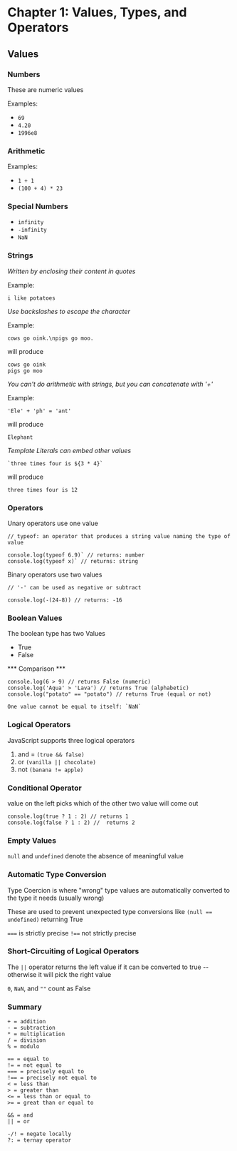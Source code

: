 # Chapter 1: Values, Types, and Operators

## Values
### Numbers
These are numeric values

Examples:
* `69`
* `4.20`
* `1996e8`

### Arithmetic
Examples:
* `1 + 1`
* `(100 + 4) * 23`

### Special Numbers
* `infinity`
* `-infinity`
* `NaN`

### Strings
*Written by enclosing their content in quotes*

Example:

`i like potatoes`

*Use backslashes to escape the character*

Example:

`cows go oink.\npigs go moo.`

will produce

```
cows go oink
pigs go moo
```

*You can't do arithmetic with strings, but you can concatenate with '+'*

Example:

`'Ele' + 'ph' = 'ant'`

will produce

`Elephant`

*Template Literals can embed other values*

```
`three times four is ${3 * 4}`
```

will produce

`three times four is 12`

### Operators

Unary operators use one value

```
// typeof: an operator that produces a string value naming the type of value

console.log(typeof 6.9)` // returns: number
console.log(typeof x)` // returns: string
```

Binary operators use two values

```
// '-' can be used as negative or subtract

console.log(-(24-8)) // returns: -16
```

### Boolean Values
The boolean type has two Values
* True
* False

*** Comparison ***
```
console.log(6 > 9) // returns False (numeric)
console.log('Aqua' > 'Lava') // returns True (alphabetic)
console.log("potato" == "potato") // returns True (equal or not)

One value cannot be equal to itself: `NaN`
```

### Logical Operators
JavaScript supports three logical operators
1. and = `(true && false)`
2. or `(vanilla || chocolate)`
3. not `(banana != apple)`

### Conditional Operator
value on the left picks which of the other two value will come out

```
console.log(true ? 1 : 2) // returns 1
console.log(false ? 1 : 2) //  returns 2
```

### Empty Values
`null` and `undefined` denote the absence of meaningful value

### Automatic Type Conversion
Type Coercion is where "wrong" type values are automatically converted to the type it needs (usually wrong)

These are used to prevent unexpected type conversions like `(null == undefined)` returning True

`===` is strictly precise
`!==` not strictly precise

### Short-Circuiting of Logical Operators
The `||` operator returns the left value if it can be converted to true -- otherwise it will pick the right value

`0`, `NaN`, and `""` count as False

### Summary
```
+ = addition
- = subtraction
* = multiplication
/ = division
% = modulo

== = equal to
!= = not equal to
=== = precisely equal to
!== = precisely not equal to
< = less than
> = greater than
<= = less than or equal to
>= = great than or equal to

&& = and
|| = or

-/! = negate locally
?: = ternay operator
```
